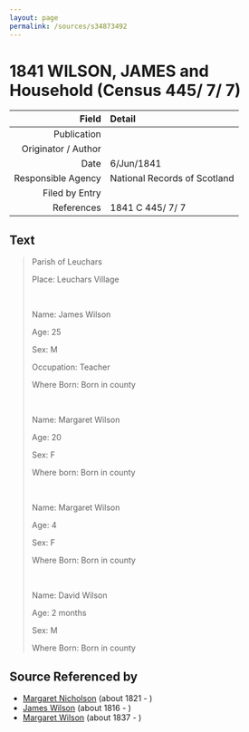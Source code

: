 ```yaml
---
layout: page
permalink: /sources/s34873492
---
```


# 1841 WILSON, JAMES and Household (Census 445/ 7/ 7)

Field | Detail
---:|:---
Publication | 
Originator / Author | 
Date | 6/Jun/1841
Responsible Agency | National Records of Scotland
Filed by Entry | 
References | 1841 C 445/ 7/ 7

## Text

> Parish of Leuchars
>
> Place: Leuchars Village
>
> <br/>
>
> Name: James Wilson
>
> Age: 25
>
> Sex: M
>
> Occupation: Teacher
>
> Where Born: Born in county
>
> <br/>
>
> Name: Margaret Wilson
>
> Age: 20
>
> Sex: F
>
> Where born: Born in county
>
> <br/>
>
> Name: Margaret Wilson
>
> Age: 4
>
> Sex: F
>
> Where Born: Born in county
>
> <br/>
>
> Name: David Wilson
>
> Age: 2 months
>
> Sex: M
>
> Where Born: Born in county
>

## Source Referenced by

* [Margaret Nicholson](../people/@22262126@-margaret-nicholson-b1821-d.md) (about 1821 - )
* [James Wilson](../people/@98356536@-james-wilson-b1816-d.md) (about 1816 - )
* [Margaret Wilson](../people/@63936152@-margaret-wilson-b1837-d.md) (about 1837 - )
